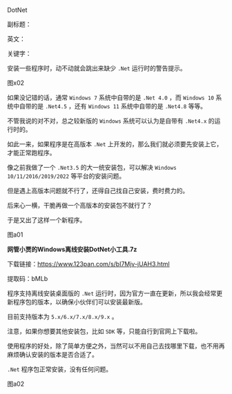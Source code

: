 DotNet

副标题：

英文：

关键字：







安装一些程序时，动不动就会跳出来缺少 `.Net` 运行时的警告提示。

图x02



如果没记错的话，通常 `Windows 7` 系统中自带的是 `.Net 4.0` ，而 `Windows 10` 系统中自带的是 `.Net4.5` ，还有 `Windows 11` 系统中自带的是 `.Net4.8` 等等。

不管我说的对不对，总之较新版的 `Windows` 系统可以认为是自带有 `.Net4.x` 的运行时的。

如此一来，如果程序是在高版本 `.Net` 上开发的，那么我们就必须要先安装上它，才能正常跑程序。

像之前我做了一个 `.Net3.5` 的大一统安装包，可以解决 `Windows 10/11/2016/2019/2022` 等平台的安装问题。

但是遇上高版本问题就不行了，还得自己找自己安装，费时费力的。

后来心一横，干脆再做一个高版本的安装包不就行了？

于是又出了这样一个新程序。

图a01



**网管小贾的Windows离线安装DotNet小工具.7z**

下载链接：https://www.123pan.com/s/bI7Mjv-jUAH3.html

提取码：bMLb



程序支持离线安装桌面版的 `.Net` 运行时，因为官方一直在更新，所以我会经常更新程序包的版本，以确保小伙伴们可以安装最新版。

目前支持版本为 `5.x/6.x/7.x/8.x/9.x` 。

注意，如果你想要其他安装包，比如 `SDK` 等，只能自行到官网上下载啦。

使用程序的好处，除了简单方便之外，当然可以不用自己去找哪里下载，也不用再麻烦确认安装的版本是否合适了。



`.Net` 程序包正常安装，没有任何问题。

图a02



